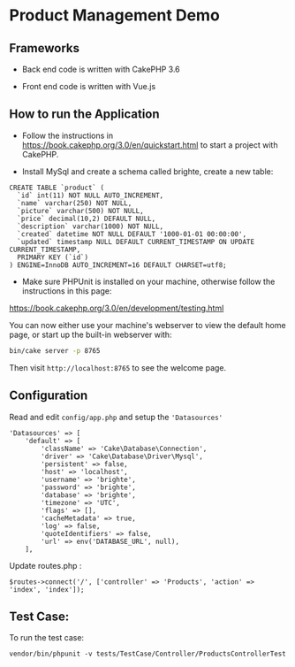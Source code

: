 # Product Management Demo


## Frameworks

* Back end code is written with CakePHP 3.6

* Front end code is written with Vue.js

## How to run the Application

* Follow the instructions in https://book.cakephp.org/3.0/en/quickstart.html to start a project with CakePHP.

* Install MySql and create a schema called brighte, create a new table:

```
CREATE TABLE `product` (
  `id` int(11) NOT NULL AUTO_INCREMENT,
  `name` varchar(250) NOT NULL,
  `picture` varchar(500) NOT NULL,
  `price` decimal(10,2) DEFAULT NULL,
  `description` varchar(1000) NOT NULL,
  `created` datetime NOT NULL DEFAULT '1000-01-01 00:00:00',
  `updated` timestamp NULL DEFAULT CURRENT_TIMESTAMP ON UPDATE CURRENT_TIMESTAMP,
  PRIMARY KEY (`id`)
) ENGINE=InnoDB AUTO_INCREMENT=16 DEFAULT CHARSET=utf8;

```

* Make sure PHPUnit is installed on your machine, otherwise follow the instructions in this page:

https://book.cakephp.org/3.0/en/development/testing.html



You can now either use your machine's webserver to view the default home page, or start
up the built-in webserver with:

```bash
bin/cake server -p 8765
```

Then visit `http://localhost:8765` to see the welcome page.

## Configuration

Read and edit `config/app.php` and setup the `'Datasources'`

```
'Datasources' => [
    'default' => [
        'className' => 'Cake\Database\Connection',
        'driver' => 'Cake\Database\Driver\Mysql',
        'persistent' => false,
        'host' => 'localhost',
        'username' => 'brighte',
        'password' => 'brighte',
        'database' => 'brighte',
        'timezone' => 'UTC',
        'flags' => [],
        'cacheMetadata' => true,
        'log' => false,
        'quoteIdentifiers' => false,
        'url' => env('DATABASE_URL', null),
    ],

```

Update routes.php :

```
$routes->connect('/', ['controller' => 'Products', 'action' => 'index', 'index']);

```

## Test Case:

To run the test case:

```
vendor/bin/phpunit -v tests/TestCase/Controller/ProductsControllerTest
```
